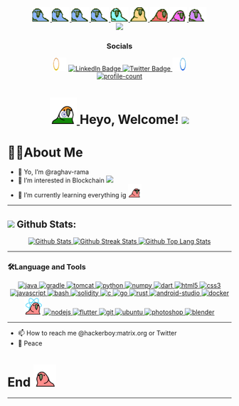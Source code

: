 <div id="parrot-wave" align="center">
  <a href="#">
    <img src="https://github.com/jmhobbs/cultofthepartyparrot.com/blob/main/parrots/wave1parrot.gif" width="40px"/>
  </a>
  <a href="#">
    <img src="https://github.com/jmhobbs/cultofthepartyparrot.com/blob/main/parrots/wave2parrot.gif" width="40px"/>
  </a>
  <a href="#">
    <img src="https://github.com/jmhobbs/cultofthepartyparrot.com/blob/main/parrots/wave3parrot.gif" width="40px"/>
  </a>
  <a href="#">
    <img src="https://github.com/jmhobbs/cultofthepartyparrot.com/blob/main/parrots/wave4parrot.gif" width="40px"/>
  </a>
  <a href="#">
    <img src="https://github.com/jmhobbs/cultofthepartyparrot.com/blob/main/parrots/wave5parrot.gif" width="40px"/>
  </a>
  <a href="#">
    <img src="https://github.com/jmhobbs/cultofthepartyparrot.com/blob/main/parrots/wave6parrot.gif" width="40px"/>
  </a>
  <a href="#">
    <img src="https://github.com/jmhobbs/cultofthepartyparrot.com/blob/main/parrots/wave7parrot.gif" width="40px"/>
  </a>
  <a href="#">
    <img src="https://github.com/jmhobbs/cultofthepartyparrot.com/blob/main/parrots/wave8parrot.gif" width="40px"/>
  </a>
  <a href="#">
    <img src="https://github.com/jmhobbs/cultofthepartyparrot.com/blob/main/parrots/wave9parrot.gif" width="40px"/>
  </a>
</div>
<div id="header" align="center">
  <img src="https://media.giphy.com/media/VTtANKl0beDFQRLDTh/giphy.gif" width="300"/>
</div>
<div id="badges" align="center">
  <h3>Socials</h3>
  <a href="#"><img src="https://github.com/jmhobbs/cultofthepartyparrot.com/blob/main/parrots/hd/reverseportalorangeparrot.gif" width="30px"/></a>
    <a href="https://www.linkedin.com/in/ritviksingh258/" target="_blank">
      <img src="https://img.shields.io/badge/LinkedIn-blue?style=for-the-badge&logo=linkedin&logoColor=white" alt="LinkedIn Badge"/>
    </a>
    <!--<img src="https://img.shields.io/badge/YouTube-red?style=for-the-badge&logo=youtube&logoColor=white" alt="Youtube Badge"/>-->
    <a href="https://twitter.com/Raghav__Rama/" target="_blank">
      <img src="https://img.shields.io/badge/Twitter-blue?style=for-the-badge&logo=twitter&logoColor=white" alt="Twitter Badge"/>
    </a>
  <a href="#"><img src="https://github.com/jmhobbs/cultofthepartyparrot.com/blob/main/parrots/hd/reverseportalblueparrot.gif" width="30px"/></a></br>
  <a href="#">
    <img src="https://komarev.com/ghpvc/?username=raghav-rama&style=flat-square&color=blue" alt="profile-count"/>
  </a>
</div>
<div id="greet" align="center">
  <h1>
      <a href="#">
        <img src="https://github.com/jmhobbs/cultofthepartyparrot.com/blob/main/flags/hd/indiaparrot.gif" width="60px"/>
      </a>
    Heyo, Welcome!
      <a href="#">
        <img src="https://media.giphy.com/media/hvRJCLFzcasrR4ia7z/giphy.gif" width="40px"/>
      </a>
  </h1>
</div>

# :man_technologist:About Me

- 👋 Yo, I’m @raghav-rama
- 👀 I’m interested in Blockchain <a href="#"><img src="https://cultofthepartyparrot.com/parrots/ethparrot.gif" width="40px"/></a>
- 🌱 I’m currently learning everything ig <a href="#"><img src="https://github.com/jmhobbs/cultofthepartyparrot.com/blob/main/parrots/hd/partyparrot.gif" width="30px"/></a>
---
## <img src="https://media.giphy.com/media/WUlplcMpOCEmTGBtBW/giphy.gif" width="40"> Github Stats:
<div id="github-stats" align="center">
    <a href="https://github.com/raghav-rama">
        <img src="https://readme-stats-raghav-rama.vercel.app/api?username=raghav-rama&theme=github_dark&show_icons=true&border_radius=25" alt="Github Stats">
    </a>
    <a href="https://github.com/raghav-rama">
        <img src="https://github-readme-streak-stats.herokuapp.com?user=raghav-rama&theme=github-dark-blue&border_radius=25&date_format=j%20M%5B%20Y%5D" alt="Github Streak Stats">
    </a>
    <a href="https://github.com/raghav-rama">
        <img src="https://readme-stats-raghav-rama.vercel.app/api/top-langs/?username=raghav-rama&layout=compact&theme=github_dark&border_radius=25&card_width=450" alt="Github Top Lang Stats">
    </a>
</div>

---
### :hammer_and_wrench:Language and Tools
<div id="technologies" align="center">
    <a href="https://www.java.com" target="_blank">
        <img src="https://cdn.jsdelivr.net/gh/devicons/devicon/icons/java/java-original.svg" alt="java" height=40px width=40px/>
    </a>
    <a href="https://gradle.org" target="_blank">
        <img src="https://cdn.jsdelivr.net/gh/devicons/devicon/icons/gradle/gradle-plain.svg" alt="gradle" height=40px width=40px/>
    </a>
    <a href="https://tomcat.apache.org" target="_blank">
        <img src="https://cdn.jsdelivr.net/gh/devicons/devicon/icons/tomcat/tomcat-original.svg" alt="tomcat" height=40px width=40px/>
    </a>
    <a href="https://www.python.org" target="_blank">
        <img src="https://cdn.jsdelivr.net/gh/devicons/devicon/icons/python/python-original.svg" alt="python" height=40px width=40px/>
    </a>
    <a href="https://numpy.org" target="_blank">
        <img src="https://cdn.jsdelivr.net/gh/devicons/devicon/icons/numpy/numpy-original.svg" alt="numpy" height=40px width=40px/>
    </a>
    <a href="https://dart.dev/" target="_blank">
        <img src="https://cdn.jsdelivr.net/gh/devicons/devicon/icons/dart/dart-original.svg" alt="dart" height=40px width=40px/>
    </a>
    <a href="#" target="_blank">
        <img src="https://cdn.jsdelivr.net/gh/devicons/devicon/icons/html5/html5-original.svg" alt="html5" height=40px width=40px/>
    </a>
    <a href="#" target="_blank">
        <img src="https://cdn.jsdelivr.net/gh/devicons/devicon/icons/css3/css3-original.svg" alt="css3" height=40px width=40px/>
    </a>
    <a href="#" target="_blank">
        <img src="https://cdn.jsdelivr.net/gh/devicons/devicon/icons/javascript/javascript-original.svg" alt="javascript" height=40px width=40px/>
    </a>
    <a href="https://www.gnu.org/software/bash" target="_blank">
        <img src="https://cdn.jsdelivr.net/gh/devicons/devicon/icons/bash/bash-original.svg" alt="bash" height=40px width=40px/>
    </a>
    <a href="https://soliditylang.org" target="_blank">
        <img src="https://cdn.jsdelivr.net/gh/devicons/devicon/icons/solidity/solidity-plain.svg" alt="solidity" height=40px width=40px/>
    </a>
    <a href="#" target="_blank">
        <img src="https://cdn.jsdelivr.net/gh/devicons/devicon/icons/c/c-original.svg" alt="c" height=40px width=40px/>
    </a>
    <a href="https://go.dev/" target="_blank">
        <img src="https://cdn.jsdelivr.net/gh/devicons/devicon/icons/go/go-original.svg" alt="go" height=40px width=40px/>
    </a>
    <a href="https://www.rust-lang.org/" target="_blank">
        <img src="https://cdn.jsdelivr.net/gh/devicons/devicon/icons/rust/rust-plain.svg" alt="rust" height=40px width=40px/>
    </a>
    <a href="https://developer.android.com/studio" target="_blank">
        <img src="https://cdn.jsdelivr.net/gh/devicons/devicon/icons/androidstudio/androidstudio-original.svg" alt="android-studio" height=40px width=40px/>
    </a>
    <a href="https://www.docker.com/" target="_blank">
        <img src="https://cdn.jsdelivr.net/gh/devicons/devicon/icons/docker/docker-original.svg" alt="docker" height=40px width=40px/>
    </a>
    <a href="https://reactjs.org/" target="_blank">
        <img src="https://github.com/jmhobbs/cultofthepartyparrot.com/blob/main/parrots/hd/reactparrot.gif" alt="reactjs" height=40px width=40px/>
    </a>
    <a href="https://nodejs.org/" target="_blank">
        <img src="https://cdn.jsdelivr.net/gh/devicons/devicon/icons/nodejs/nodejs-original.svg" alt="nodejs" height=40px width=40px/>
    </a>
    <a href="https://flutter.dev/" target="_blank">
        <img src="https://cdn.jsdelivr.net/gh/devicons/devicon/icons/flutter/flutter-original.svg" alt="flutter" height=40px width=40px/>
    </a>
    <a href="https://git-scm.com/" target="_blank">
        <img src="https://cdn.jsdelivr.net/gh/devicons/devicon/icons/git/git-original.svg" alt="git" height=40px width=40px/>
    </a>
    <a href="https://ubuntu.com/" target="_blank">
        <img src="https://cdn.jsdelivr.net/gh/devicons/devicon/icons/ubuntu/ubuntu-plain.svg" alt="ubuntu" height=40px width=40px/>
    </a>
    <a href="https://www.photoshop.com/" target="_blank">
        <img src="https://cdn.jsdelivr.net/gh/devicons/devicon/icons/photoshop/photoshop-plain.svg" alt="photoshop" height=40px width=40px/>
    </a>
    <a href="https://www.blender.org/" target="_blank">
        <img src="https://cdn.jsdelivr.net/gh/devicons/devicon/icons/blender/blender-original.svg" alt="blender" height=40px width=40px/>
    </a>
</div>

---
- 📫 How to reach me @hackerboy:matrix.org or Twitter
- 🙏 Peace 

# End <a href="#"><img src="https://github.com/jmhobbs/cultofthepartyparrot.com/blob/main/parrots/hd/reverseparrot.gif" width="50px"/></a>
***
